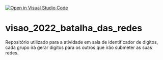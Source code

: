 [![Open in Visual Studio Code](https://classroom.github.com/assets/open-in-vscode-c66648af7eb3fe8bc4f294546bfd86ef473780cde1dea487d3c4ff354943c9ae.svg)](https://classroom.github.com/online_ide?assignment_repo_id=8310822&assignment_repo_type=AssignmentRepo)
# visao_2022_batalha_das_redes
Repositório utilizado para a atividade em sala de identificador de digitos, cada grupo irá gerar digitos para os outros que irão submeter as suas redes.
